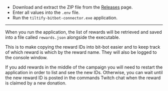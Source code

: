 * Download and extract the ZIP file from the [Releases](https://github.com/Anne-Munition/tiltify-bitbot-connector/releases) page.
* Enter all values into the ``.env`` file.
* Run the ``tiltify-bitbot-connector.exe`` application.

***
When you run the application, the list of rewards will be retrieved and saved into a file called ``rewards.json`` alongside the executable.

This is to make copying the reward IDs into bit-bot easier and to keep track of which reward is which by the reward name.
They will also be logged to the console window.
 
If you add rewards in the middle of the campaign you will need to restart the application in order to list and see the new IDs.
Otherwise, you can wait until the new reward ID is posted in the commands Twitch chat when the reward is claimed by a new donation.  
